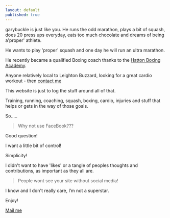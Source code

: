 ```yaml
---
layout: default
published: true
---
```


garybuckle is just like you. He runs the odd marathon, plays a bit of squash, does 20 press ups everyday, eats too much chocolate and dreams of being a'proper' athlete.

He wants to play 'proper' squash and one day he will run an ultra marathon.

He recently became a qualified Boxing coach thanks to the [Hatton Boxing Academy](http://teamhatton.co.uk).

Anyone relatively local to Leighton Buzzard, looking for a great cardio workout - then [contact me](mailto:iambuckle@icloud.com)

This website is just to log the stuff around all of that.

Training, running, coaching, squash, boxing, cardio, injuries and stuff that helps or gets in the way of those goals.

So.....
> Why not use FaceBook???

Good question!

I want a little bit of control!

Simplicity!

I didn't want to have 'likes' or a tangle of peoples thoughts and contributions, as important as they all are.

> People wont see your site without social media!

I know and I don't really care, I’m not a superstar.

Enjoy!

[Mail me](mailto:iambuckle@icloud.com)
